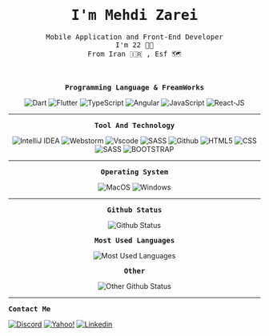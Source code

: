 <p align="center"><h1 align="center"><samp> I'm Mehdi Zarei </samp></h1></p>
<p align="center"><samp> Mobile Application and Front-End Developer <br> 
  I'm 22  👦🏻
 <br>
 From Iran 🇮🇷 , Esf 🗺️ </samp></p>
 <br>

<p align="center"><samp><strong>Programming Language & FreamWorks</strong></samp></p>
<p align="center">
  
  <img src="https://img.shields.io/badge/-Dart-00B4AB?style=for-the-badge&logo=dart" alt="Dart" />
  <img src="https://img.shields.io/badge/-Flutter-blue?style=for-the-badge&logo=flutter" alt="Flutter" />
  <img src="https://img.shields.io/badge/-Typescript-black?style=for-the-badge&logo=typescript" alt="TypeScript" />
  <img src="https://img.shields.io/badge/-Angular-a6120d?style=for-the-badge&logo=angular" alt="Angular" />
  <img src="https://img.shields.io/badge/-JavaScript-ffd60a?style=for-the-badge&logo=javascript&logoColor=black" alt="JavaScript" />
  <img src="https://img.shields.io/badge/-React-EDEADE?style=for-the-badge&logo=react" alt="React-JS" />
<!--   <img src="https://img.shields.io/badge/-Redux-ada7ff?style=for-the-badge&logo=redux" alt="Redux" /> -->
<!--    <img src="https://img.shields.io/badge/-postgresql-336186?style=for-the-badge&logo=postgresql&logoColor=white" alt="PostgreSQL" /> -->

 

</p>

<hr>
<p align="center"><samp><strong>Tool And Technology</strong></samp></p>
<p align="center">
  <img src="https://img.shields.io/badge/-IntelliJ IDEA-E32C56?style=for-the-badge&logo=intellijidea&logoColor=black" alt="IntelliJ IDEA" />
  <img src="https://img.shields.io/badge/-webstorm-75DD93?style=for-the-badge&logo=webstorm&logoColor=black" alt="Webstorm" />
  <img src="https://img.shields.io/badge/-vscode-black?style=for-the-badge&logo=Visual-Studio-Code&logoColor=blue" alt="Vscode" />
 <img src="https://img.shields.io/badge/-git-gray?style=for-the-badge&logo=git" alt="SASS" />
  <img src="https://img.shields.io/badge/-Github-black?style=for-the-badge&logo=github" alt="Github" />
  <img src="https://img.shields.io/badge/-html5-d3d3d3?style=for-the-badge&logo=html5" alt="HTML5" />
  <img src="https://img.shields.io/badge/-css3-277da1?style=for-the-badge&logo=css3" alt="CSS" />
  <img src="https://img.shields.io/badge/-sass-ffafcc?style=for-the-badge&logo=sass" alt="SASS" />
  <img src="https://img.shields.io/badge/-bootstrap-EDEADE?style=for-the-badge&logo=bootstrap" alt="BOOTSTRAP" />

</p>

<hr>
<p align="center"><samp><strong>Operating System</strong></samp></p>
<p align="center">
  <img src="https://img.shields.io/badge/-MacOS-blue?style=for-the-badge&logo=apple" alt="MacOS" />
  <img src="https://img.shields.io/badge/-Windows-white?style=for-the-badge&logo=windows&logoColor=blue" alt="Windows" />
</p>

<hr>
<p align="center"><samp><strong>Github Status</strong></samp></p>
<p align="center">
  <img src="https://github-readme-stats.vercel.app/api?username=MeTi-DeV&show_icons=true&hide_border=true&count_private=true&theme=react" alt="Github Status" />
</p>

<p align="center"><samp><strong>Most Used Languages</strong></samp></p>
<p align="center">
  <img src="https://github-readme-stats.vercel.app/api/top-langs/?username=MeTi-DeV&theme=react&count_private=true&hide_border=true" alt="Most Used Languages" />
</p>
<p align="center"><samp><strong>Other</strong></samp></p>
<p align="center">
  <img src="https://github-readme-streak-stats.herokuapp.com/?user=MeTi-DeV&theme=react&hide_border=true" alt="Other Github Status" />
</p>

<hr>
<p><samp><strong>Contact Me</strong></samp></p>
<p> 
  <a href="https://discordapp.com/users/516728435901726736"><img src="https://img.shields.io/badge/-𝕄𝕖𝕙𝕕𝕚 1245-edf2f4?style=for-the-badge&logo=discord" alt="Discord" /></a>
   <a href="mailto:mahdi_zarei78@yahoo.com/"><img src="https://img.shields.io/badge/-yahoo-7b2cbf?style=for-the-badge&logo=gmail&logoColor=white" alt="Yahoo!" /></a>
    <a href="https://www.linkedin.com/in/mehdi-zarei-668181197/"><img src="https://img.shields.io/badge/-Linkedin-blue?style=for-the-badge&logo=linkedin" alt="Linkedin" /></a>
</p>
